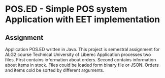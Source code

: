 # POS.ED - Simple POS system Application with EET implementation #

## Assignment ##
Application POS.ED written in Java. This project is semestral assignment for ALG2 course Technical University of Liberec Application processes two files. First contains information about orders. Second contains information about items in stock. Files could be loaded form binary file or JSON. Orders and items cold be sorted by different arguments.